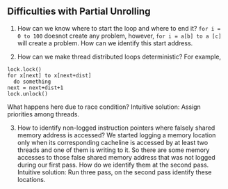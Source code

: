 ## Difficulties with Partial Unrolling

1. How can we know where to start the loop and where to end it? `for i = 0 to 100` doesnot create any problem, however, `for i = a[b] to a [c]` will create a problem. How can we identify this start address.

2. How can we make thread distributed loops deterministic? For example, 
```
lock.lock()
for x[next] to x[next+dist]
  do something
next = next+dist+1
lock.unlock()
```
What happens here due to race condition? Intuitive solution: Assign priorities among threads.

3. How to identify non-logged instruction pointers where falsely shared memory address is accessed? We started logging a memory location only when its corresponding cacheline is accessed by at least two threads and one of them is writing to it. So there are some memory accesses to those false shared memory address that was not logged during our first pass. How do we identify them at the second pass. Intuitive solution: Run three pass, on the second pass identify these locations.
